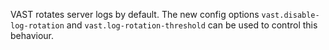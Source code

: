VAST rotates server logs by default. The new config options
`vast.disable-log-rotation` and `vast.log-rotation-threshold` can be used to
control this behaviour.
